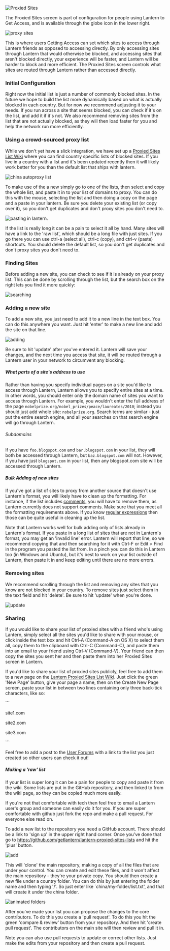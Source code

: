 ![Proxied Sites](https://www.evernote.com/shard/s209/sh/a6ffd5ed-9f38-4a27-9e75-1b940be94582/2f741aad7056c2bccf76844e7814773c/deep/0/Lantern.png)

The Proxied Sites screen is part of configuration for people using Lantern to Get Access, and is available through the globe icon in the lower right.

![proxy sites](https://www.evernote.com/shard/s209/sh/9dd170e2-800d-412c-bfef-8fb21819f517/22b89c58ddadf34a4dee969b2e9fe9ff/deep/0/Lantern.png)

This is where users Getting Access can set which sites to access through Lantern friends as opposed to accessing directly. By only accessing sites through Lantern that would otherwise be blocked, and accessing sites that aren't blocked directly, your experience will be faster, and Lantern will be harder to block and more efficient. The Proxied Sites screen controls what sites are routed through Lantern rather than accessed directly.

### Initial Configuration

Right now the initial list is just a number of commonly blocked sites. In the future we hope to build the list more dynamically based on what is actually blocked in each country. But for now we recommend adjusting it to your needs. If you run across a site that seems blocked, you can check if it's on the list, and add it if it's not. We also recommend removing sites from the list that are not actually blocked, as they will then load faster for you and help the network run more efficiently.

### Using a crowd-sourced proxy list

While we don't yet have a slick integration, we have set up a [Proxied Sites List Wiki](https://github.com/getlantern/lantern-proxied-sites-lists/wiki) where you can find country specific lists of blocked sites. If you live in a country with a list and it's been updated recently then it will likely work better for you than the default list that ships with lantern.

![china autoproxy list](https://www.evernote.com/shard/s209/sh/1410658e-531a-44aa-b01b-7867e074637c/b88cfe3ce617b30a394cf6c56b3ea20a/deep/0/Autoproxy%20list%20for%20china%20%C2%B7%20getlantern/lantern-proxied-sites-lists%20Wiki.png)

To make use of the a new simply go to one of the lists, then select and copy the whole list, and paste it in to your list of domains to proxy. You can do this with the mouse, selecting the list and then doing a copy on the page and a paste in your lantern. Be sure you delete your existing list (or copy over it), so you don't get duplicates and don't proxy sites you don't need to. 

![pasting in lantern.](https://www.evernote.com/shard/s209/sh/345d4873-a0b1-49e1-8188-c5356c2e5c56/d668a756c91454b8f1eaeaf79e6a79a3/deep/0/Lantern.png)

If the list is really long it can be a pain to select it all by hand. Many sites will have a link to the 'raw list', which should be a long file with just sites. If you go there you can use ctrl-a (select all), ctrl-c (copy), and ctrl-v (paste) shortcuts. You should delete the default list, so you don't get duplicates and don't proxy sites you don't need to.

### Finding Sites

Before adding a new site, you can check to see if it is already on your proxy list. This can be done by scrolling through the list, but the search box on the right lets you find it more quickly:

![searching](https://www.evernote.com/shard/s209/sh/f97bd235-eeeb-4e07-a6bd-a47f991254c1/f048f14a6d5d9aeae030ec1b00a445bb/deep/0/Lantern.png)

### Adding a new site

To add a new site, you just need to add it to a new line in the text box. You can do this anywhere you want. Just hit 'enter' to make a new line and add the site on that line.

![adding](https://www.evernote.com/shard/s209/sh/d1cf2497-2202-4929-847d-7c8c725bbdda/0028e5ba5c860863e4ca3d72014822bf/deep/0/Lantern.png)

Be sure to hit 'update' after you've entered it. Lantern will save your changes, and the next time you access that site, it will be routed through a Lantern user in your network to circumvent any blocking.

##### What parts of a site's address to use

Rather than having you specify individual pages on a site you'd like to access through Lantern, Lantern allows you to specify entire sites at a time. In other words, you should enter only the domain name of sites you want to access through Lantern. For example, you wouldn't enter the full address of the page `nobelprize.org/nobel_prizes/peace/laureates/2010`; instead you should just add whole site: `nobelprize.org`. Search terms are similar - just put the entire search engine, and all your searches on that search engine will go through Lantern.

###### Subdomains

If you have `foo.blogspot.com` and `bar.blogspot.com` in your list, they will both be accessed through Lantern, but `baz.blogspot.com` will not. However, if you have just `blogspot.com` in your list, then any blogspot.com site will be accessed through Lantern.


##### Bulk Adding of new sites

If you've got a list of sites to proxy from another source that doesn't use Lantern's format, you will likely have to clean up the formatting. For instance, if the list includes [comments](https://en.wikipedia.org/wiki/Comment_(computer_programming)), you will have to remove them, as Lantern currently does not support comments. Make sure that you meet all the formatting requirements above. If you know [regular expressions](http://www.regular-expressions.info/) then those can be quite useful in cleaning up the list.

Note that Lantern works well for bulk adding only of lists already in Lantern's format. If you paste in a long list of sites that are not in Lantern's format, you may get an 'invalid line' error. Lantern will report that line, so we recommend copying that and then searching for it with Ctrl-F or Edit > Find in the program you pasted the list from. In a pinch you can do this in Lantern too (in Windows and Ubuntu), but it's best to work on your list outside of Lantern, then paste it in and keep editing until there are no more errors.


### Removing sites

We recommend scrolling through the list and removing any sites that you know are not blocked in your country. To remove sites just select them in the text field and hit 'delete'. Be sure to hit 'update' when you're done.

![update](https://www.evernote.com/shard/s209/sh/81bd9e5b-808c-4b3a-bb8f-487fee2601fd/bf5af2b060b92a44336a9ccc7ff8988b/deep/0/Lantern.png)

### Sharing

If you would like to share your list of proxied sites with a friend who's using Lantern, simply select all the sites you'd like to share with your mouse, or click inside the text box and hit Ctrl-A (Command-A on OS X) to select them all, copy them to the clipboard with Ctrl-C (Command-C), and paste them into an email to your friend using Ctrl-V (Command-V). Your friend can then copy the sites you sent her and then paste them into her Proxied Sites screen in Lantern.

If you'd like to share your list of proxied sites publicly, feel free to add them to a new page on the [Lantern Proxied Sites List Wiki](https://github.com/getlantern/lantern-proxied-sites-lists/wiki). Just click the green 'New Page' button, give your page a name, then on the Create New Page screen, paste your list in between two lines containing only three back-tick characters, like so:

\`\`\`

site1.com

site2.com

site3.com

\`\`\`

Feel free to add a post to the [User Forums](https://groups.google.com/group/lantern-users-en) with a link to the list you just created so other users can check it out!

##### Making a 'raw' list

If your list is super long it can be a pain for people to copy and paste it from the wiki. Some lists are put in the GitHub repository, and then linked to from the wiki page, so they can be copied much more easily. 

If you're not that comfortable with tech then feel free to email a Lantern user's group and someone can easily do it for you. If you are super comfortable with github just fork the repo and make a pull request. For everyone else read on.

To add a new list to the repository you need a GitHub account. There should be a link to 'sign up' in the upper right hand corner. Once you've done that go to https://github.com/getlantern/lantern-proxied-sites-lists and hit the 'plus' button.

![add](https://www.evernote.com/shard/s209/sh/f7185f3d-9ca5-45bf-aac5-8978f7fefb39/6868a4884f375bb854b24b4f663fab91/deep/0/getlantern/lantern-proxied-sites-lists.png)

This will 'clone' the main repository, making a copy of all the files that are under your control. You can create and edit these files, and it won't affect the main repository - they're your private copy. You should then create a new file under a country folder. You can do this by just entering the folder name and then typing '/'. So just enter like `china/my-folder/list.txt', and that will create it under the china folder.

![animated folders](http://i.stack.imgur.com/9Ifmj.gif)

After you've made your list you can propose the changes to the core contributors. To do this you create a 'pull request'. To do this you hit the green 'compare & review' button from your repository. And then hit 'create pull request'. The contributors on the main site will then review and pull it in. 

Note you can also use pull requests to update or correct other lists. Just make the edits from your repository and then create a pull request.